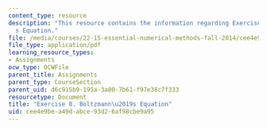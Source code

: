 ```yaml
---
content_type: resource
description: "This resource contains the information regarding Exercise 8. Boltzmann\u2019\
  s Equation."
file: /media/courses/22-15-essential-numerical-methods-fall-2014/cee4e9bea49dabce93d26af98cbe9a95_MIT22_15F14_ex08.pdf
file_type: application/pdf
learning_resource_types:
- Assignments
ocw_type: OCWFile
parent_title: Assignments
parent_type: CourseSection
parent_uid: d6c915b9-195a-3a80-7b61-f97e38c7f333
resourcetype: Document
title: "Exercise 8. Boltzmann\u2019s Equation"
uid: cee4e9be-a49d-abce-93d2-6af98cbe9a95
---
```

